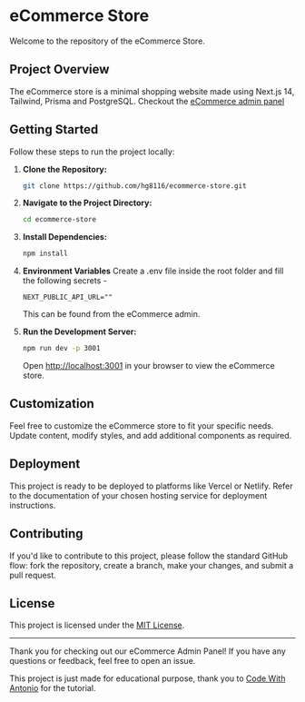 # eCommerce Store

Welcome to the repository of the eCommerce Store.

## Project Overview

The eCommerce store is a minimal shopping website made using Next.js 14, Tailwind, Prisma and PostgreSQL.
Checkout the [eCommerce admin panel](https://ecommerce-admin-kappa-dun.vercel.app/)

## Getting Started

Follow these steps to run the project locally:

1. **Clone the Repository:**

   ```bash
   git clone https://github.com/hg8116/ecommerce-store.git
   ```

2. **Navigate to the Project Directory:**

   ```bash
   cd ecommerce-store
   ```

3. **Install Dependencies:**

   ```bash
   npm install
   ```

4. **Environment Variables**
   Create a .env file inside the root folder and fill the following secrets -

   ```
   NEXT_PUBLIC_API_URL=""
   ```

   This can be found from the eCommerce admin.

5. **Run the Development Server:**

   ```bash
   npm run dev -p 3001
   ```

   Open [http://localhost:3001](http://localhost:3001) in your browser to view the eCommerce store.

## Customization

Feel free to customize the eCommerce store to fit your specific needs. Update content, modify styles, and add additional components as required.

## Deployment

This project is ready to be deployed to platforms like Vercel or Netlify. Refer to the documentation of your chosen hosting service for deployment instructions.

## Contributing

If you'd like to contribute to this project, please follow the standard GitHub flow: fork the repository, create a branch, make your changes, and submit a pull request.

## License

This project is licensed under the [MIT License](LICENSE).

---

Thank you for checking out our eCommerce Admin Panel! If you have any questions or feedback, feel free to open an issue.

This project is just made for educational purpose, thank you to [Code With Antonio](https://www.youtube.com/@codewithantonio) for the tutorial.
